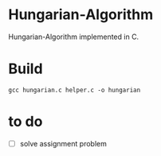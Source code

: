 # Hungarian-Algorithm
Hungarian-Algorithm implemented in C.

# Build 
`gcc hungarian.c helper.c -o hungarian`

# to do 
- [ ] solve assignment problem
